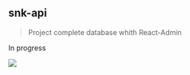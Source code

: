 ## snk-api

> Project complete database whith React-Admin

In progress

![](https://us-central1-progress-markdown.cloudfunctions.net/progress/10)
